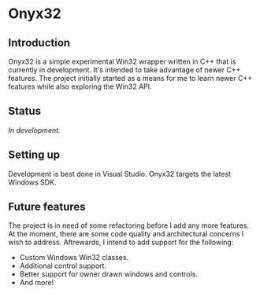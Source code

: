 # Onyx32

## Introduction

Onyx32 is a simple experimental Win32 wrapper written in C++ that is currently in development. It's intended to take advantage of newer C++ features. The project initially started as a means for me to learn newer C++ features while also exploring the Win32 API.

## Status

_In development._

## Setting up

Development is best done in Visual Studio. Onyx32 targets the latest Windows SDK.

## Future features

The project is in need of some refactoring before I add any more features. At the moment, there are some code quality and architectural concerns I wish to address. Aftrewards, I intend to add support for the following:

* Custom Windows Win32 classes.
* Additional control support.
* Better support for owner drawn windows and controls.
* And more!
